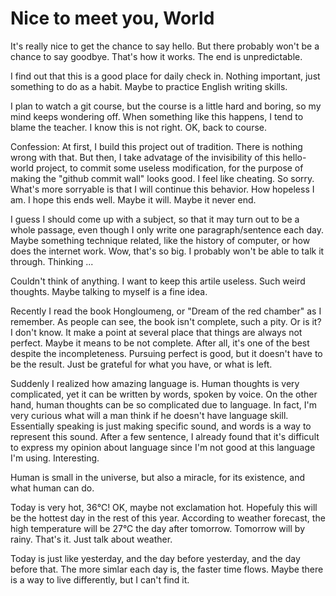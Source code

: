 # Nice to meet you, World

It's really nice to get the chance to say hello. But there probably won't be a chance to say goodbye. That's how it works. The end is unpredictable.

I find out that this is a good place for daily check in. Nothing important, just something to do as a habit. Maybe to practice English writing skills.

I plan to watch a git course, but the course is a little hard and boring, so my mind keeps wondering off. When something like this happens, I tend to blame the teacher. I know this is not right. OK, back to course.

Confession: At first, I build this project out of tradition. There is nothing wrong with that. But then, I take advatage of the invisibility of this hello-world project, to commit some useless modification, for the purpose of making the "github commit wall" looks good. I feel like cheating. So sorry. What's more sorryable is that I will continue this behavior. How hopeless I am. I hope this ends well. Maybe it will. Maybe it never end.

I guess I should come up with a subject, so that it may turn out to be a whole passage, even though I only write one paragraph/sentence each day. Maybe something technique related, like the history of computer, or how does the internet work. Wow, that's so big. I probably won't be able to talk it through. Thinking ...

Couldn't think of anything. I want to keep this artile useless. Such weird thoughts. Maybe talking to myself is a fine idea.

Recently I read the book Hongloumeng, or "Dream of the red chamber" as I remember. As people can see, the book isn't complete, such a pity. Or is it? I don't know. It make a point at several place that things are always not perfect. Maybe it means to be not complete. After all, it's one of the best despite the incompleteness. Pursuing perfect is good, but it doesn't have to be the result. Just be grateful for what you have, or what is left.

Suddenly I realized how amazing language is. Human thoughts is very complicated, yet it can be written by words, spoken by voice. On the other hand, human thoughts can be so complicated due to language. In fact, I'm very curious what will a man think if he doesn't have language skill. Essentially speaking is just making specific sound, and words is a way to represent this sound. After a few sentence, I already found that it's difficult to express my opinion about language since I'm not good at this language I'm using. Interesting.

Human is small in the universe, but also a miracle, for its existence, and what human can do.

Today is very hot, 36°C! OK, maybe not exclamation hot. Hopefuly this will be the hottest day in the rest of this year. According to weather forecast, the high temperature will be 27°C the day after tomorrow. Tomorrow will by rainy. That's it. Just talk about weather.

Today is just like yesterday, and the day before yesterday, and the day before that. The more simlar each day is, the faster time flows. Maybe there is a way to live differently, but I can't find it. 
